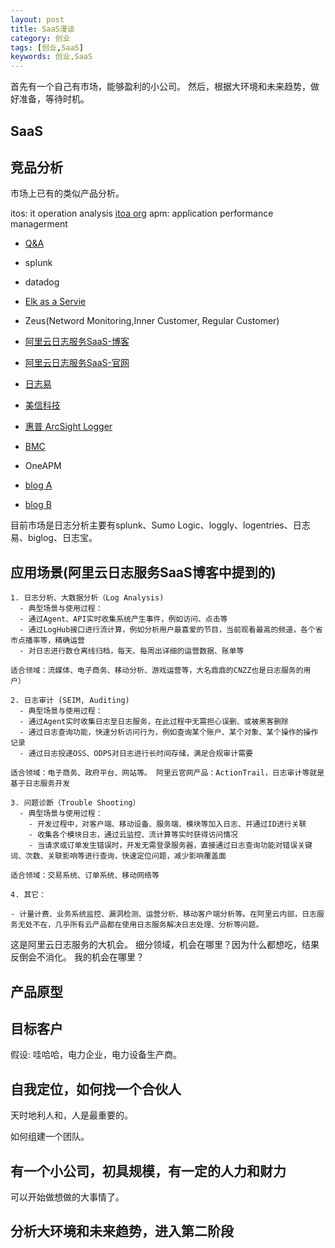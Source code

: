 ```yaml
---
layout: post
title: SaaS漫谈
category: 创业
tags: [创业,SaaS]
keywords: 创业,SaaS
---
```


首先有一个自己有市场，能够盈利的小公司。
然后，根据大环境和未来趋势，做好准备，等待时机。


## SaaS

## 竞品分析

市场上已有的类似产品分析。

itos: it operation analysis
[itoa org](http://www.itoa-landscape.org/)
apm: application performance managerment

- [Q&A](https://www.rizhiyi.com/products/questions.html)

- splunk
- datadog
- [Elk as a Servie](http://logz.io/)
- Zeus(Netword Monitoring,Inner Customer, Regular Customer)
- [阿里云日志服务SaaS-博客](https://yq.aliyun.com/articles/292)
- [阿里云日志服务SaaS-官网](https://www.aliyun.com/product/sls)
- [日志易](https://www.rizhiyi.com/)
- [美信科技](http://www.mxsoft.com/)
- [惠普 ArcSight Logger]()
- [BMC](http://www.bmcsoftware.cn/)
- OneAPM
- [blog A](http://www.codeceo.com/article/7-monitor-tools.html)
- [blog B](http://www.weixinrensheng.com/v1668uD5/)

目前市场是日志分析主要有splunk、Sumo Logic、loggly、logentries、日志易、biglog、日志宝。

## 应用场景(阿里云日志服务SaaS博客中提到的)

```
1. 日志分析、大数据分析（Log Analysis)
  - 典型场景与使用过程：
  - 通过Agent、API实时收集系统产生事件，例如访问、点击等
  - 通过LogHub接口进行流计算，例如分析用户最喜爱的节目，当前观看最高的频道，各个省市点播率等，精确运营
  - 对日志进行数仓离线归档，每天、每周出详细的运营数据、账单等

适合领域：流媒体、电子商务、移动分析、游戏运营等，大名鼎鼎的CNZZ也是日志服务的用户）

2. 日志审计 (SEIM, Auditing)
  - 典型场景与使用过程：
  - 通过Agent实时收集日志至日志服务，在此过程中无需担心误删、或被黑客删除
  - 通过日志查询功能，快速分析访问行为，例如查询某个账户、某个对象、某个操作的操作记录
  - 通过日志投递OSS、ODPS对日志进行长时间存储，满足合规审计需要

适合领域：电子商务、政府平台、网站等。 阿里云官网产品：ActionTrail，日志审计等就是基于日志服务开发

3. 问题诊断（Trouble Shooting）
  - 典型场景与使用过程：
    - 开发过程中，对客户端、移动设备、服务端、模块等加入日志、并通过ID进行关联
    - 收集各个模块日志，通过云监控、流计算等实时获得访问情况
    - 当请求或订单发生错误时，开发无需登录服务器，直接通过日志查询功能对错误关键词、次数、关联影响等进行查询，快速定位问题，减少影响覆盖面

适合领域：交易系统、订单系统、移动网络等

4. 其它：

- 计量计费、业务系统监控、漏洞检测、运营分析、移动客户端分析等。在阿里云内部，日志服务无处不在，几乎所有云产品都在使用日志服务解决日志处理、分析等问题。

```
这是阿里云日志服务的大机会。
细分领域，机会在哪里？因为什么都想吃，结果反倒会不消化。
我的机会在哪里？

## 产品原型


## 目标客户

假设: 哇哈哈，电力企业，电力设备生产商。

## 自我定位，如何找一个合伙人

天时地利人和，人是最重要的。

如何组建一个团队。

## 有一个小公司，初具规模，有一定的人力和财力

可以开始做想做的大事情了。


## 分析大环境和未来趋势，进入第二阶段


